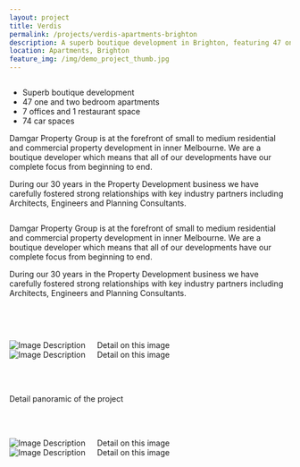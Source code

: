 ```yaml
---
layout: project
title: Verdis
permalink: /projects/verdis-apartments-brighton
description: A superb boutique development in Brighton, featuring 47 one and two bedroom apartments, 7 offices and 1 restaurant space.
location: Apartments, Brighton
feature_img: /img/demo_project_thumb.jpg
---
```


<div class="row project-detail-content">
  <div class="small-11 medium-10 medium-offset-1 columns">
    <div class="row">
      <div class="medium-5 columns">
        <div class="column">
          <ul class="project-detail-key-points">
            <li>Superb boutique development</li>
            <li>47 one and two bedroom apartments</li>
            <li>7 offices and 1 restaurant space</li>
            <li>74 car spaces</li>
          </ul>
          <p>Damgar Property Group is at the forefront of small to medium residential and commercial property development in inner Melbourne. We are a boutique developer which means that all of our developments have our complete focus from beginning to end.</p>
          <p>During our 30 years in the Property Development business we have carefully fostered strong relationships with key industry partners including Architects, Engineers and Planning Consultants.</p>
        </div>
      </div>
      <div class="medium-5 columns float-left">
        <div class="column">
          <p>Damgar Property Group is at the forefront of small to medium residential and commercial property development in inner Melbourne. We are a boutique developer which means that all of our developments have our complete focus from beginning to end.</p>
          <p>During our 30 years in the Property Development business we have carefully fostered strong relationships with key industry partners including Architects, Engineers and Planning Consultants.</p>
        </div>
      </div>
      <!-- <div class="medium-7 columns">
        <img class="thumbnail" src="{{site.url}}/img/demo_project_thumb.jpg" alt="Image Description">
        <img class="thumbnail" src="{{site.url}}/img/demo_project_thumb.jpg" alt="Image Description">
      </div> -->
    </div>
  </div>
</div>

<br><br>

<div class="row">
  <div class="medium-6 columns">
    <img class="thumbnail" src="{{site.url}}/img/demo_project_thumb.jpg" alt="Image Description">
    <caption>Detail on this image</caption>
  </div>
  <div class="medium-6 columns">
    <img class="thumbnail" src="{{site.url}}/img/demo_project_thumb.jpg" alt="Image Description">
    <caption>Detail on this image</caption>
  </div>
</div>

<br><br>

<div class="row expanded">
  <div class="project-thumb-wrapper">
    <div class="thumbnail project-thumb" style="background-image: url('{{site.url}}/img/demo_project_thumb.jpg');"></div>
  </div>
  <div class="row">
    <div class="small-12 columns">
      <caption>Detail panoramic of the project</caption>
    </div>
  </div>
</div>

<br><br>

<div class="row">
  <div class="medium-6 columns">
    <img class="thumbnail" src="{{site.url}}/img/demo_project_thumb.jpg" alt="Image Description">
    <caption>Detail on this image</caption>
  </div>
  <div class="medium-6 columns">
    <img class="thumbnail" src="{{site.url}}/img/demo_project_thumb.jpg" alt="Image Description">
    <caption>Detail on this image</caption>
  </div>
</div>
